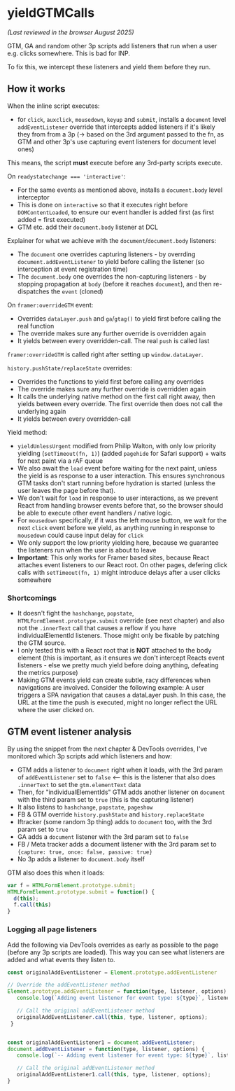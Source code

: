 # yieldGTMCalls

_(Last reviewed in the browser August 2025)_

GTM, GA and random other 3p scripts add listeners that run when a user e.g. clicks somewhere. This is bad for INP.

To fix this, we intercept these listeners and yield them before they run.

## How it works

When the inline script executes:
- for `click`, `auxclick`, `mousedown`, `keyup` and `submit`, installs a `document` level `addEventListener` override that intercepts added listeners if it's likely they from from a 3p (-> based on the 3rd argument passed to the fn, as GTM and other 3p's use capturing event listeners for document level ones)

This means, the script **must** execute before any 3rd-party scripts execute.

On `readystatechange === 'interactive'`:
- For the same events as mentioned above, installs a `document.body` level interceptor
- This is done on `interactive` so that it executes right before `DOMContentLoaded`, to ensure our event handler is added first (as first added = first executed)
- GTM etc. add their `document.body` listener at DCL

Explainer for what we achieve with the `document`/`document.body` listeners:
- The `document` one overrides capturing listeners - by overrding `document.addEventListener` to yield before calling the listener (so interception at event registration time)
- The `document.body` one overrides the non-capturing listeners - by stopping propagation at `body` (before it reaches `document`), and then re-dispatches the `event` (cloned)

On `framer:overrideGTM` event:
- Overrides `dataLayer.push` and `ga`/`gtag()` to yield first before calling the real function
- The override makes sure any further override is overridden again
- It yields between every overridden-call. The real `push` is called last

`framer:overrideGTM` is called right after setting up `window.dataLayer`.

`history.pushState/replaceState` overrides:
- Overrides the functions to yield first before calling any overrides
- The override makes sure any further override is overridden again
- It calls the underlying native method on the first call right away, then yields between every override. The first override then does not call the underlying again
- It yields between every overridden-call

Yield method:
- `yieldUnlessUrgent` modified from Philip Walton, with only low priority yielding (`setTimeout(fn, 1)`) (added `pagehide` for Safari support) + waits for next paint via a rAF queue
- We also await the `load` event before waiting for the next paint, unless the yield is as response to a user interaction. This ensures synchronous GTM tasks don't start running before hydration is started (unless the user leaves the page before that).
- We don't wait for `load` in response to user interactions, as we prevent React from handling browser events before that, so the browser should be able to execute other event handlers / native logic.
- For `mousedown` specifically, if it was the left mouse button, we wait for the next `click` event before we yield, as anything running in response to `mousedown` could cause input delay for `click`
- We only support the low priority yielding here, because we guarantee the listeners run when the user is about to leave
- **Important**: This only works for Framer based sites, because React attaches event listeners to our React root. On other pages, defering click calls with `setTimeout(fn, 1)` might introduce delays after a user clicks somewhere

### Shortcomings
- It doesn't fight the `hashchange`, `popstate`, `HTMLFormElement.prototype.submit` override (see next chapter) and also not the `.innerText` call that causes a reflow if you have individualElementId listeners. Those might only be fixable by patching the GTM source.
- I only tested this with a React root that is **NOT** attached to the body element (this is important, as it ensures we don't intercept Reacts event listeners - else we pretty much yield before doing anything, defeating the metrics purpose)
- Making GTM events yield can create subtle, racy differences when navigations are involved. Consider the following example: A user triggers a SPA navigation that causes a dataLayer push. In this case, the URL at the time the push is executed, might no longer reflect the URL where the user clicked on.

## GTM event listener analysis

By using the snippet from the next chapter & DevTools overrides, I've monitored which 3p scripts add which listeners and how:
- GTM adds a listener to `document` right when it loads, with the 3rd param of `addEventListener` set to `false` <-- this is the listener that also does `.innerText` to set the `gtm.elementText` data
- Then, for "individualElementIds" GTM adds another listener on `document` with the third param set to `true` (this is the capturing listener)
- It also listens to `hashchange`, `popstate`, `pageshow`
- FB & GTM override `history.pushState` and `history.replaceState`
- lftracker (some random 3p thing) adds to `document` too, with the 3rd param set to `true`
- GA adds a `document` listener with the 3rd param set to `false`
- FB / Meta tracker adds a document listener with the 3rd param set to `{capture: true, once: false, passive: true}`
- No 3p adds a listener to `document.body` itself

GTM also does this when it loads:
```js
var f = HTMLFormElement.prototype.submit;
HTMLFormElement.prototype.submit = function() {
  d(this);
  f.call(this)
}
```

### Logging all page listeners

Add the following via DevTools overrides as early as possible to the page (before any 3p scripts are loaded). This way you can see what listeners are added and what events they listen to.

```js
const originalAddEventListener = Element.prototype.addEventListener

// Override the addEventListener method
Element.prototype.addEventListener = function(type, listener, options) {
   console.log(`Adding event listener for event type: ${type}`, listener, options, this);

   // Call the original addEventListener method
   originalAddEventListener.call(this, type, listener, options);
 }


const originalAddEventListener1 = document.addEventListener;
document.addEventListener = function(type, listener, options) {
   console.log(`-- Adding event listener for event type: ${type}`, listener, options);

   // Call the original addEventListener method
   originalAddEventListener1.call(this, type, listener, options);
}
```
